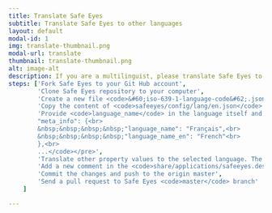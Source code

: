 ```yaml
---
title: Translate Safe Eyes
subtitle: Translate Safe Eyes to other languages
layout: default
modal-id: 1
img: translate-thumbnail.png
modal-url: translate
thumbnail: translate-thumbnail.png
alt: image-alt
description: If you are a multilinguist, please translate Safe Eyes to other languages and submit a pull request. Please have a look at the <a href="https://github.com/slgobinath/SafeEyes/tree/master/safeeyes/config/lang">existing translations</a> before translating to your language. You can see the list of currently available languages <a href ="https://github.com/slgobinath/SafeEyes#currently-available-translations">here</a>.
steps: ['Fork Safe Eyes to your Git Hub account',
		'Clone Safe Eyes repository to your computer',
		'Create a new file <code>&#60;iso-639-1-language-code&#62;.json</code> in <code>safeeyes/config/lang</code>. The language file name must follow <a href="https://en.wikipedia.org/wiki/List_of_ISO_639-1_codes">ISO 639-1</a> language code standard. For example, the language file of English is <code>en.json</code>',
		'Copy the content of <code>safeeyes/config/lang/en.json</code> to <code>safeeyes/config/lang/&#60;iso-639-1-language-code&#62;.json</code>',
		'Provide <code>language_name</code> in the language itself and <code>language_name_en</code> in English. See the example for French:<pre><code>...<br>
		"meta_info": {<br>
		&nbsp;&nbsp;&nbsp;&nbsp;"language_name": "Français",<br>
		&nbsp;&nbsp;&nbsp;&nbsp;"language_name_en": "French"<br>
		},<br>
		...</code></pre>',
		'Translate other property values to the selected language. The <code>{}</code> used in property values will be replaced by runtime variables related to those commands. For example the <code>{}</code> in <code>Next break at {}</code> will be replaced by time at the runtime',
		'Add a new comment in the <code>share/applications/safeeyes.desktop</code> file. For example:<pre><code>Comment[en]=Protect your eyes from eye strain</code></pre>',
		'Commit the changes and push to the origin master',
		'Send a pull request to Safe Eyes <code>master</code> branch'
	]

---
```

